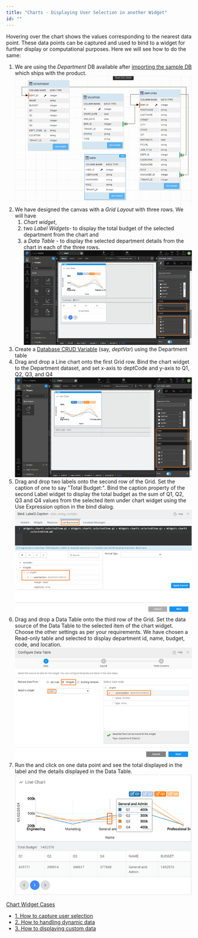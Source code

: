 ```yaml
---
title: "Charts - Displaying User Selection in another Widget"
id: ""
---
```


Hovering over the chart shows the values corresponding to the nearest data point. These data points can be captured and used to bind to a widget for further display or computational purposes. Here we will see how to do the same:

1. We are using the _Department_ DB available after [importing the sample DB](/learn/app-development/services/database-services/working-with-databases/) which ships with the product. [![](/learn/assets/db_apis_db.png)](/learn/assets/db_apis_db.png)
2. We have designed the canvas with a _Grid Layout_ with three rows. We will have
    1. _Chart widget_,
    2. two _Label Widgets_\- to display the total budget of the selected department from the chart and
    3. a _Data Table_ - to display the selected department details from the chart in each of the three rows. [![](/learn/assets/chart_sel_design.png)](/learn/assets/chart_sel_design.png)
3. Create a [Database CRUD Variable](/learn/assets/var_sel.png) (say, _deptVar_) using the Department table
4. Drag and drop a Line chart onto the first Grid row. Bind the chart widget to the Department dataset, and set x-axis to deptCode and y-axis to Q1, Q2, Q3, and Q4 [![](/learn/assets/chart_sel_chart.png)](/learn/assets/chart_sel_chart.png)
5. Drag and drop two labels onto the second row of the Grid. Set the caption of one to say "Total Budget:". Bind the caption property of the second Label widget to display the total budget as the sum of Q1, Q2, Q3 and Q4 values from the selected item under chart widget using the Use Expression option in the bind dialog. [![](/learn/assets/chart_sel_label.png)](/learn/assets/chart_sel_label.png)
6. Drag and drop a Data Table onto the third row of the Grid. Set the data source of the Data Table to the selected item of the chart widget. Choose the other settings as per your requirements. We have chosen a Read-only table and selected to display department id, name, budget, code, and location. [![](/learn/assets/chart_sel_dt.png)](/learn/assets/chart_sel_dt.png)
7. Run the and click on one data point and see the total displayed in the label and the details displayed in the Data Table. [![](/learn/assets/chart_sel_run.png)](/learn/assets/chart_sel_run.png)

[Chart Widget Cases](/learn/app-development/widgets/chart/chart-widget/#use-cases)

- [1\. How to capture user selection](/learn/how-tos/charts-displaying-user-selection-another-widget/)
- [2\. How to handling dynamic data](/learn/how-tos/charts-handling-dynamic-data/)
- [3\. How to displaying custom data](/learn/how-tos/charts-custom-data/)
